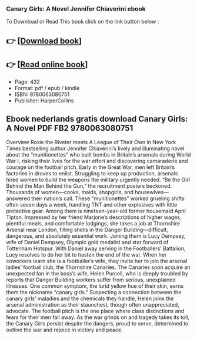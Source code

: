 ### Canary Girls: A Novel Jennifer Chiaverini ebook

To Download or Read This book click on the link button below :

## 👉  [**[Download book](http://ebooksharez.info/download.php?group=book&from=github.com&id=717386&lnk=1061 "Download book")**]

## 👉  [**[Read online book](http://ebooksharez.info/download.php?group=book&from=github.com&id=717386&lnk=1061 "Read online book")**]


* Page: 432
* Format: pdf / epub / kindle
* ISBN: 9780063080751
* Publisher: HarperCollins



## Ebook nederlands gratis download Canary Girls: A Novel PDF FB2 9780063080751


Overview
Rosie the Riveter meets A League of Their Own in New York Times bestselling author Jennifer Chiaverini’s lively and illuminating novel about the “munitionettes” who built bombs in Britain’s arsenals during World War I, risking their lives for the war effort and discovering camaraderie and courage on the football pitch. Early in the Great War, men left Britain’s factories in droves to enlist. Struggling to keep up production, arsenals hired women to build the weapons the military urgently needed. “Be the Girl Behind the Man Behind the Gun,” the recruitment posters beckoned. Thousands of women—cooks, maids, shopgirls, and housewives—answered their nation’s call. These “munitionettes” worked grueling shifts often seven days a week, handling TNT and other explosives with little protective gear. Among them is nineteen-year-old former housemaid April Tipton. Impressed by her friend Marjorie’s descriptions of higher wages, plentiful meals, and comfortable lodgings, she takes a job at Thornshire Arsenal near London, filling shells in the Danger Building—difficult, dangerous, and absolutely essential work. Joining them is Lucy Dempsey, wife of Daniel Dempsey, Olympic gold medalist and star forward of Tottenham Hotspur. With Daniel away serving in the Footballers’ Battalion, Lucy resolves to do her bit to hasten the end of the war. When her coworkers learn she is a footballer’s wife, they invite her to join the arsenal ladies’ football club, the Thornshire Canaries. The Canaries soon acquire an unexpected fan in the boss’s wife, Helen Purcell, who is deeply troubled by reports that Danger Building workers suffer from serious, unexplained illnesses. One common symptom, the lurid yellow hue of their skin, earns them the nickname “canary girls.” Suspecting a connection between the canary girls’ maladies and the chemicals they handle, Helen joins the arsenal administration as their staunchest, though often unappreciated, advocate. The football pitch is the one place where class distinctions and fears for their men fall away. As the war grinds on and tragedy takes its toll, the Canary Girls persist despite the dangers, proud to serve, determined to outlive the war and rejoice in victory and peace.



